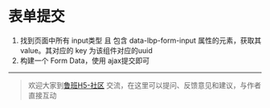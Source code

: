 # 表单提交

1. 找到页面中所有 input类型 且 包含 data-lbp-form-input 属性的元素，获取其 value。其对应的 key 为该组件对应的uuid
2. 构建一个 Form Data，使用 ajax提交即可

---

> 欢迎大家到[鲁班H5-社区](https://support.qq.com/products/93432/) 交流，在这里可以提问、反馈意见和建议，与作者直接互动


<Vssue issueId="13" />